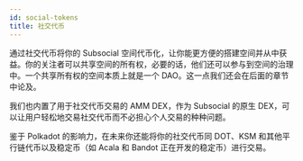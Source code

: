 ```yaml
---
id: social-tokens
title: 社交代币
---
```


通过社交代币将你的 Subsocial 空间代币化，让你能更方便的搭建空间并从中获益。你的关注者可以共享空间的所有权，必要的话，他们还可以参与到空间的治理中。一个共享所有权的空间本质上就是一个 DAO。这一点我们还会在后面的章节中论及。

我们也内置了用于社交代币交易的 AMM DEX，作为 Subsocial 的原生 DEX，可以让用户轻松地交易社交代币而不必担心个人交易的种种问题。

鉴于 Polkadot 的影响力，在未来你还能将你的社交代币同 DOT、KSM 和其他平行链代币以及稳定币（如 Acala 和 Bandot 正在开发的稳定币）进行交易。
